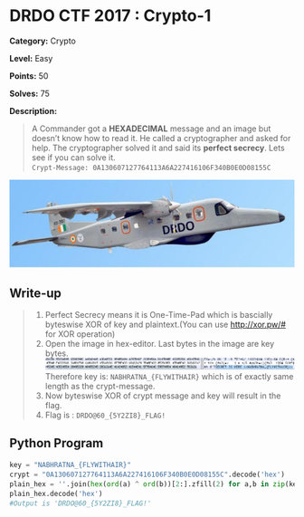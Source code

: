 # DRDO CTF 2017 : Crypto-1

**Category:** Crypto

**Level:** Easy

**Points:** 50

**Solves:** 75

**Description:**

>A Commander got a **HEXADECIMAL** message and an image but doesn’t know how to read it. He called a cryptographer and asked for help. The cryptographer solved it and said its **perfect secrecy**. Lets see if you can solve it. <br/>
>`Crypt-Message: 0A130607127764113A6A227416106F340B0E0D08155C`

![NABHRATNA.jpg](NABHRATNA.jpg)

## Write-up

>1. Perfect Secrecy means it is One-Time-Pad which is bascially byteswise XOR of key and plaintext.(You can use http://xor.pw/# for XOR operation)<br/>
>2. Open the image in hex-editor. Last bytes in the image are key bytes.<br/>
>![hex\_key.png](hex_key.png)<br/>
>Therefore key is: ``NABHRATNA_{FLYWITHAIR}`` which is of exactly same length as the crypt-message.<br/>
>3. Now byteswise XOR of crypt message and key will result in the flag.<br/>
>4. Flag is : `DRDO@60_{5Y2ZI8}_FLAG!`
## Python Program

```Python
key = "NABHRATNA_{FLYWITHAIR}"
crypt = "0A130607127764113A6A227416106F340B0E0D08155C".decode('hex')
plain_hex = ''.join(hex(ord(a) ^ ord(b))[2:].zfill(2) for a,b in zip(key,crypt))
plain_hex.decode('hex')
#Output is 'DRDO@60_{5Y2ZI8}_FLAG!'
```
